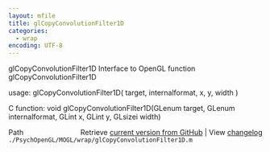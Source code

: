 ```yaml
---
layout: mfile
title: glCopyConvolutionFilter1D
categories:
  - wrap
encoding: UTF-8
---
```


glCopyConvolutionFilter1D  Interface to OpenGL function glCopyConvolutionFilter1D  

usage:  glCopyConvolutionFilter1D( target, internalformat, x, y, width )  

C function:  void glCopyConvolutionFilter1D(GLenum target, GLenum internalformat, GLint x, GLint y, GLsizei width)  


<div class="code_header" style="text-align:right;">
  <span style="float:left;">Path&nbsp;&nbsp;</span> <span class="counter">Retrieve <a href=
  "https://raw.github.com/Psychtoolbox-3/Psychtoolbox-3/beta/./PsychOpenGL/MOGL/wrap/glCopyConvolutionFilter1D.m">current version from GitHub</a> | View <a href=
  "https://github.com/Psychtoolbox-3/Psychtoolbox-3/commits/beta/./PsychOpenGL/MOGL/wrap/glCopyConvolutionFilter1D.m">changelog</a></span>
</div>
<div class="code">
  <code>./PsychOpenGL/MOGL/wrap/glCopyConvolutionFilter1D.m</code>
</div>

